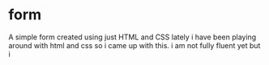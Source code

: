 # form
A simple form created using just HTML and CSS
lately i have been playing around with html and css so i came up with this.
i am not fully fluent yet but i

